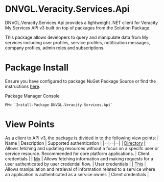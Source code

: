 # DNVGL.Veracity.Services.Api
DNVGL.Veracity.Services.Api provides a lightweight .NET client for Veracity My Services API v3 built on top of packages from the Solution Package.

This package allows developers to query and manipulate data from My services including user profiles, service profiles, notification messages, company profiles, admin roles and subscriptions.

# Package Install

Ensure you have configured to package NuGet Package Source or find the instructions [here](/articles/PackageInstall.md).

Package Manager Console
```
PM> `Install-Package DNVGL.Veracity.Services.Api`
```

# View Points

As a client to API v3, the package is divided in to the following view points:
| Name | Description | Supported authentication |
|--|--|--|
| [Directory](/articles/DNVGL.Veracity.Services.Api/DNVGL.Veracity.Services.Api.Directory.md) | Allows fetching and updating resources without a focus on a specifc user or service resource.  Recommended for core platform applications. | Client credentials |
| [My](/articles/DNVGL.Veracity.Services.Api/DNVGL.Veracity.Services.Api.My.md) | Allows fetching information and making requests for a user authenticated by user credential flow. | User credentials |
| [This](/articles/DNVGL.Veracity.Services.Api/DNVGL.Veracity.Services.Api.This.md) | Allows manipulation and retrieval of information related to a service where an application is authenticated as a service owner. | Client credentials |

